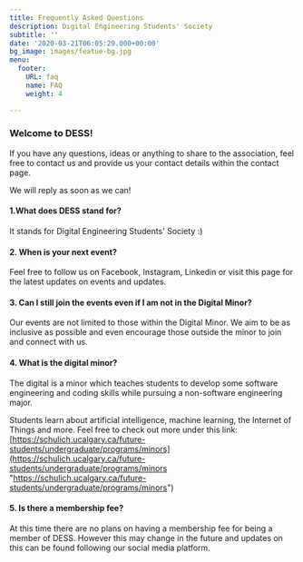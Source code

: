 ```yaml
---
title: Frequently Asked Questions
description: Digital Engineering Students' Society
subtitle: ''
date: '2020-03-21T06:05:29.000+00:00'
bg_image: images/featue-bg.jpg
menu:
  footer:
    URL: faq
    name: FAQ
    weight: 4

---
```

### Welcome to DESS!

If you have any questions, ideas or anything to share to the association, feel free to contact us and provide us your contact details within the contact page.

We will reply as soon as we can!

 

#### 1.What does DESS stand for?

It stands for Digital Engineering Students' Society :)

 

#### 2. When is your next event?

Feel free to follow us on Facebook, Instagram, Linkedin or visit this page for the latest updates on events and updates.

 

#### 3. Can I still join the events even if I am not in the Digital Minor?

Our events are not limited to those within the Digital Minor. We aim to be as inclusive as possible and even encourage those outside the minor to join and connect with us.

 

#### 4. What is the digital minor?

The digital is a minor which teaches students to develop some software engineering and coding skills while pursuing a non-software engineering major.

Students learn about artificial intelligence, machine learning, the Internet of Things and more. Feel free to check out more under this link: [https://schulich.ucalgary.ca/future-students/undergraduate/programs/minors](https://schulich.ucalgary.ca/future-students/undergraduate/programs/minors "https://schulich.ucalgary.ca/future-students/undergraduate/programs/minors")

 

#### 5. Is there a membership fee?

At this time there are no plans on having a membership fee for being a member of DESS. However this may change in the future and updates on this can be found following our social media platform.

####